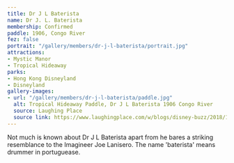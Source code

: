 ```yaml
---
title: Dr J L Baterista
name: Dr J. L. Baterista
membership: Confirmed
paddle: 1906, Congo River
fez: false
portrait: "/gallery/members/dr-j-l-baterista/portrait.jpg"
attractions:
- Mystic Manor
- Tropical Hideaway
parks:
- Hong Kong Disneyland
- Disneyland
gallery-images:
- url: "/gallery/members/dr-j-l-baterista/paddle.jpg"
  alt: Tropical Hideaway Paddle, Dr J L Baterista 1906 Congo River
  source: Laughing Place
  source link: https://www.laughingplace.com/w/blogs/disney-buzz/2018/12/19/imagineer-says-disneylands-tropical-hideaway-contains-clues-for-future-attractions/
---
```


Not much is known about Dr J L Baterista apart from he bares a striking resemblance to the Imagineer Joe Lanisero. The name 'baterista' means drummer in portuguease.

